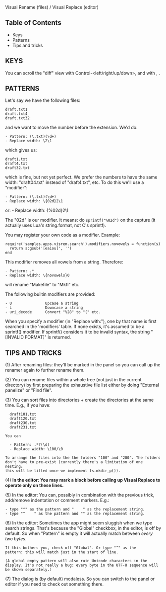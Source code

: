 Visual Rename (files) / Visual Replace (editor)

Table of Contents
-----------------

- Keys
- Patterns
- Tips and tricks

KEYS
----

You can scroll the "diff" view with Control-<left/right/up/down>, and
with <PgUp>, <PgDn>.

PATTERNS
--------

Let's say we have the following files:

    draft.txt1
    draft.txt4
    draft.txt32

and we want to move the number before the extension. We'd do:

    - Pattern: (\.txt)(\d+)
    - Replace width: \2\1

which gives us:

    draft1.txt
    draft4.txt
    draft32.txt

which is fine, but not yet perfect. We prefer the numbers to have the
same width: "draft04.txt" instead of "draft4.txt", etc. To do this we'll
use a "modifier":

    - Pattern: (\.txt)(\d+)
    - Replace width: \{02d}2\1
or:
    - Replace width: \{%02d}2\1

The "02d" is our modifier. It means: do `sprintf("%02d")` on the
capture (it actually uses Lua's string.format, not C's sprintf).

You may register your own code as a modifier. Example:

    require('samples.apps.visren.search').modifiers.novowels = function(s)
      return s:gsub('[eaiou]', '')
    end

This modifier removes all vowels from a string. Therefore:

    - Pattern: .*
    - Replace width: \{novowels}0

will rename "Makefile" to "Mkfl" etc.

The following builtin modifiers are provided:

    - U               Upcase a string
    - L               Downcase a string
    - uri_decode      Convert "%28" to "(" etc.

When you specify a modifier (in "Replace with:"), one by that name is
first searched in the 'modifiers' table. If none exists, it's assumed to
be a sprintf() modifier. If sprintf() considers it to be invalid syntax,
the string "[INVALID FORMAT]" is returned.

TIPS AND TRICKS
---------------

(1) After renaming files: they'll be marked in the panel so you can call up the
    renamer again to further rename them.

(2) You can rename files within a whole tree (not just in the current directory)
    by first preparing the exhaustive file list either by doing "External
    panelize" or "Find file".

(3) You can sort files into directories + create the directories at the same
    time. E.g., if you have:

      draft101.txt
      draft120.txt
      draft230.txt
      draft231.txt

    You can

      - Pattern: .*?(\d)
      - Replace width: \100/\0

    To arrange the files into the the folders "100" and "200". The folders
    don't have to pre-exist (currently there's a limitation of one nesting;
    this will be lifted once we implement fs.mkdir_p()).

(4) **In the editor: You may mark a block before calling up Visual Replace
    to operate only on these lines.**

(5) In the editor: You can, possibly in combination with the previous trick,
    add/remove indentation or comment markers. E.g.:

    - type "^" as the pattern and "    " as the replacement string.
    - type "^    " as the pattern and "" as the replacement string.

(6) In the editor: Sometimes the app might seem sluggish when we type search
    strings. That's because the "Global" checkbox, in the editor, is off by
    default. So when "Pattern" is empty it will actually match between
    *every two bytes*.

    If this bothers you, check off "Global". Or type "^" as the
    pattern: this will match just in the start of line.

    (A global empty pattern will also ruin Unicode characters in the
    display. It's not really a bug: every byte in the UTF-8 sequence will
    be shown separately.)

(7) The dialog is (by default) modaless. So you can switch to the panel or
    editor if you need to check out something there.
